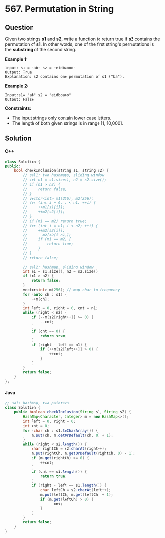 # 567. Permutation in String

## Question

Given two strings **s1** and **s2**, write a function to return true if **s2** contains the permutation of **s1**. In other words, one of the first string's permutations is the **substring** of the second string.

**Example 1:**

```
Input: s1 = "ab" s2 = "eidbaooo"
Output: True
Explanation: s2 contains one permutation of s1 ("ba").
```

**Example 2:**

```
Input:s1= "ab" s2 = "eidboaoo"
Output: False
```

**Constraints:**

* The input strings only contain lower case letters.
* The length of both given strings is in range \[1, 10,000].

## Solution

#### C++

```cpp
class Solution {
public:
    bool checkInclusion(string s1, string s2) {
        // sol1: two hashmaps, sliding window
        // int n1 = s1.size(), n2 = s2.size();
        // if (n1 > n2) {
        //     return false;
        // }
        // vector<int> m1(256), m2(256);
        // for (int i = 0; i < n1; ++i) {
        //     ++m1[s1[i]];
        //     ++m2[s2[i]];
        // }
        // if (m1 == m2) return true;
        // for (int i = n1; i < n2; ++i) {
        //     ++m2[s2[i]];
        //     --m2[s2[i-n1]];
        //     if (m1 == m2) {
        //         return true;
        //     }
        // }
        // return false;
        
        // sol2: hashmap, sliding window
        int n1 = s1.size(), n2 = s2.size();
        if (n1 > n2) {
            return false;
        }
        vector<int> m(256); // map char to frequency
        for (auto ch : s1) {
            ++m[ch];
        }
        int left = 0, right = 0, cnt = n1;
        while (right < n2) {
            if (--m[s2[right++]] >= 0) {
                --cnt;
            }
            if (cnt == 0) {
                return true;
            }
            if (right - left == n1) {
                if (++m[s2[left++]] > 0) {
                    ++cnt;
                }
            }
        }
        return false;
    }
};
```

#### Java

```java
// sol: hashmap, two pointers
class Solution {
    public boolean checkInclusion(String s1, String s2) {
        HashMap<Character, Integer> m = new HashMap<>();
        int left = 0, right = 0;
        int cnt = 0;
        for (char ch : s1.toCharArray()) {
            m.put(ch, m.getOrDefault(ch, 0) + 1);
        }
        while (right < s2.length()) {
            char rightCh = s2.charAt(right++);
            m.put(rightCh, m.getOrDefault(rightCh, 0) - 1);
            if (m.get(rightCh) >= 0) {
                ++cnt;
            }
            if (cnt == s1.length()) {
                return true;
            }
            if (right - left == s1.length()) {
                char leftCh = s2.charAt(left++);
                m.put(leftCh, m.get(leftCh) + 1);
                if (m.get(leftCh) > 0) {
                    --cnt;
                }
            }
        }
        return false;
    }
}
```
